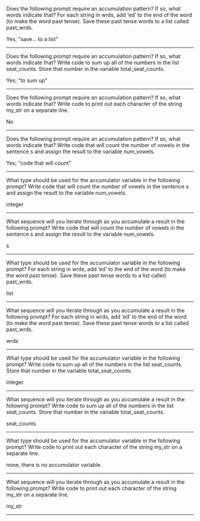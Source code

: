 Does the following prompt require an accumulation pattern? If so, what words indicate that? For each string in wrds, add ‘ed’ to the end of the word (to make the word past tense). Save these past tense words to a list called past_wrds.

Yes; "save... to a list"
_______________________________________________________________
Does the following prompt require an accumulation pattern? If so, what words indicate that? Write code to sum up all of the numbers in the list seat_counts. Store that number in the variable total_seat_counts.

Yes; "to sum up"
_______________________________________________________________
Does the following prompt require an accumulation pattern? If so, what words indicate that? Write code to print out each character of the string my_str on a separate line.

No
_______________________________________________________________
Does the following prompt require an accumulation pattern? If so, what words indicate that? Write code that will count the number of vowels in the sentence s and assign the result to the variable num_vowels.

Yes; "code that will count"
_______________________________________________________________
What type should be used for the accumulator variable in the following prompt? Write code that will count the number of vowels in the sentence s and assign the result to the variable num_vowels.

integer
_______________________________________________________________
What sequence will you iterate through as you accumulate a result in the following prompt? Write code that will count the number of vowels in the sentence s and assign the result to the variable num_vowels.

s
_______________________________________________________________
What type should be used for the accumulator variable in the following prompt? For each string in wrds, add ‘ed’ to the end of the word (to make the word past tense). Save these past tense words to a list called past_wrds.

list
_______________________________________________________________
What sequence will you iterate through as you accumulate a result in the following prompt? For each string in wrds, add ‘ed’ to the end of the word (to make the word past tense). Save these past tense words to a list called past_wrds.

wrds
_______________________________________________________________
What type should be used for the accumulator variable in the following prompt? Write code to sum up all of the numbers in the list seat_counts. Store that number in the variable total_seat_counts.

integer
_______________________________________________________________
What sequence will you iterate through as you accumulate a result in the following prompt? Write code to sum up all of the numbers in the list seat_counts. Store that number in the variable total_seat_counts.

seat_counts
_______________________________________________________________
What type should be used for the accumulator variable in the following prompt? Write code to print out each character of the string my_str on a separate line.

none, there is no accumulator variable.
_______________________________________________________________
What sequence will you iterate through as you accumulate a result in the following prompt? Write code to print out each character of the string my_str on a separate line.

my_str
_______________________________________________________________
